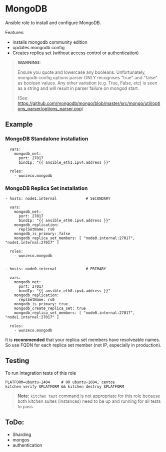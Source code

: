 MongoDB
====

Ansible role to install and configure MongoDB.

Features:
- installs mongodb community edition
- updates mongodb config
- Creates replica set (without access control or authentication)


> **WARNING:**
>
>    Ensure you quote and lowercase any booleans. Unfortunately, mongodb
>    config options parser ONLY recognises "true" and "false" as boolean
>    values. Any other variation (e.g. True, False, etc) is seen as a
>    string and will result in parser failure on mongod start.
>
> (See: https://github.com/mongodb/mongo/blob/master/src/mongo/util/options_parser/options_parser.cpp)


## Example

### MongoDB Standalone installation

```
  vars:
    mongodb_net:
      port: 27017
      bindIp: "{{ ansible_eth1.ipv4.address }}"

  roles:
    - wunzeco.mongodb
```

### MongoDB Replica Set installation

```
- hosts: node1.internal				# SECONDARY

  vars:
    mongodb_net:
      port: 27017
      bindIp: "{{ ansible_eth0.ipv4.address }}"
    mongodb_replication:
      replSetName: rs0
    mongodb_is_primary: false
    mongodb_replica_set_members: [ "node0.internal:27017", "node1.internal:27017" ]

  roles:
    - wunzeco.mongodb


- hosts: node0.internal				# PRIMARY

  vars:
    mongodb_net:
      port: 27017
      bindIp: "{{ ansible_eth0.ipv4.address }}"
    mongodb_replication:
      replSetName: rs0
    mongodb_is_primary: true
    mongodb_create_replica_set: true
    mongodb_replica_set_members: [ "node0.internal:27017", "node1.internal:27017" ]

  roles:
    - wunzeco.mongodb
```

It is **recommended** that your replica set members have resolveable names. So
use FQDN for each replica set member (not IP, especially in production).

## Testing

To run integration tests of this role

```
PLATFORM=ubuntu-1404     # OR ubuntu-1604, centos
kitchen verify $PLATFORM && kitchen destroy $PLATFORM
```

> **Note:**
>	`kitchen test` command is not appropriate for this role because both kitchen
>    suites (instances) need to be up and running for all tests to pass.


## ToDo:

- Sharding
- mongos
- authentication
